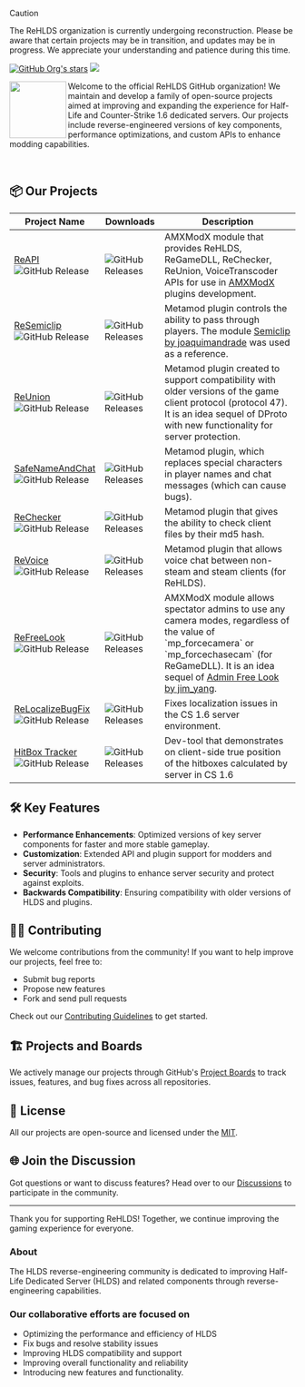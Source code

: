 > [!CAUTION]  
> The ReHLDS organization is currently undergoing reconstruction. Please be aware that certain projects may be in transition, and updates may be in progress. We appreciate your understanding and patience during this time.

<p align="left">
    <a href="https://github.com/orgs/rehlds/repositories"><img alt="GitHub Org's stars" src="https://img.shields.io/github/stars/rehlds?style=flat-square"></a>
    <a href="https://t.me/ReHLDS_Community">
        <img
            src="https://img.shields.io/endpoint?label=Telegram&style=flat-square&url=https%3A%2F%2Fmogyo.ro%2Fquart-apis%2Ftgmembercount%3Fchat_id%3DReHLDS_Community"></a>
</p>

<p>
    <img align="left" width="100" height="100" src="https://avatars.githubusercontent.com/u/19829834?s=400&u=831357dc1ae5912297dddd88dc9e996ea0a6da76&v=4">

Welcome to the official ReHLDS GitHub organization! We maintain and develop a family of open-source projects aimed at improving and expanding the experience for Half-Life and Counter-Strike 1.6 dedicated servers. Our projects include reverse-engineered versions of key components, performance optimizations, and custom APIs to enhance modding capabilities.

</p>
<br>

## 📦 Our Projects

<table>
  <thead>
    <tr>
      <th>Project Name</th>
      <th>Downloads</th>
      <th>Description</th>
    </tr>
  </thead>
  <tbody>
    <tr>
      <td><a href="https://github.com/s1lentq/reapi">ReAPI</a><br><img alt="GitHub Release" src="https://img.shields.io/github/v/release/s1lentq/reapi?include_prereleases&style=flat-square"></td>
      <td><img src="https://img.shields.io/github/downloads/s1lentq/reapi/total?style=flat-square" alt="GitHub Releases"></td>
      <td>AMXModX module that provides ReHLDS, ReGameDLL, ReChecker, ReUnion, VoiceTranscoder APIs for use in <a href="https://github.com/alliedmodders/amxmodx">AMXModX</a> plugins development.</td>
    </tr>
    <tr>
      <td><a href="https://github.com/s1lentq/resemiclip">ReSemiclip</a><br><img alt="GitHub Release" src="https://img.shields.io/github/v/release/s1lentq/resemiclip?include_prereleases&style=flat-square"></td>
      <td><img src="https://img.shields.io/github/downloads/s1lentq/resemiclip/total?style=flat-square" alt="GitHub Releases"></td>
      <td>Metamod plugin controls the ability to pass through players. The module <a href="https://forums.alliedmods.net/showthread.php?t=118322">Semiclip by joaquimandrade</a> was used as a reference.</td>
    </tr>
    <tr>
      <td><a href="https://github.com/s1lentq/reunion">ReUnion</a><br><img alt="GitHub Release" src="https://img.shields.io/github/v/release/s1lentq/reunion?include_prereleases&style=flat-square"></td>
      <td><img src="https://img.shields.io/github/downloads/s1lentq/reunion/total?style=flat-square" alt="GitHub Releases"></td>
      <td>Metamod plugin created to support compatibility with older versions of the game client protocol (protocol 47). It is an idea sequel of DProto with new functionality for server protection.</td>
    </tr>
    <tr>
      <td><a href="https://github.com/WPMGPRoSToTeMa/SafeNameAndChat">SafeNameAndChat</a><br><img alt="GitHub Release" src="https://img.shields.io/github/v/release/WPMGPRoSToTeMa/SafeNameAndChat?include_prereleases&style=flat-square"></td>
      <td><img src="https://img.shields.io/github/downloads/WPMGPRoSToTeMa/SafeNameAndChat/total?style=flat-square" alt="GitHub Releases"></td>
      <td>Metamod plugin, which replaces special characters in player names and chat messages (which can cause bugs).</td>
    </tr>
    <tr>
      <td><a href="https://github.com/s1lentq/rechecker">ReChecker</a><br><img alt="GitHub Release" src="https://img.shields.io/github/v/release/s1lentq/rechecker?include_prereleases&style=flat-square"></td>
      <td><img src="https://img.shields.io/github/downloads/s1lentq/rechecker/total?style=flat-square" alt="GitHub Releases"></td>
      <td>Metamod plugin that gives the ability to check client files by their md5 hash.</td>
    </tr>
    <tr>
      <td><a href="https://github.com/s1lentq/revoice">ReVoice</a><br><img alt="GitHub Release" src="https://img.shields.io/github/v/release/s1lentq/revoice?include_prereleases&style=flat-square"></td>
      <td><img src="https://img.shields.io/github/downloads/s1lentq/revoice/total?style=flat-square" alt="GitHub Releases"></td>
      <td>Metamod plugin that allows voice chat between non-steam and steam clients (for ReHLDS).</td>
    </tr>
    <tr>
      <td><a href="https://github.com/s1lentq/refreelook">ReFreeLook</a><br><img alt="GitHub Release" src="https://img.shields.io/github/v/release/s1lentq/refreelook?include_prereleases&style=flat-square"></td>
      <td><img src="https://img.shields.io/github/downloads/s1lentq/refreelook/total?style=flat-square" alt="GitHub Releases"></td>
      <td>AMXModX module allows spectator admins to use any camera modes, regardless of the value of `mp_forcecamera` or `mp_forcechasecam` (for ReGameDLL). It is an idea sequel of <a href="https://forums.alliedmods.net/showthread.php?t=100067">Admin Free Look by jim_yang</a>.</td>
    </tr>
    <tr>
      <td><a href="https://github.com/rehlds/relocalizebugfix">ReLocalizeBugFix</a><br><img alt="GitHub Release" src="https://img.shields.io/github/v/release/rehlds/relocalizebugfix?include_prereleases&style=flat-square"></td>
      <td><img src="https://img.shields.io/github/downloads/rehlds/relocalizebugfix/total?style=flat-square" alt="GitHub Releases"></td>
      <td>Fixes localization issues in the CS 1.6 server environment.</td>
    </tr>
    <tr>
      <td><a href="https://github.com/s1lentq/hitboxtracker">HitBox Tracker</a><br><img alt="GitHub Release" src="https://img.shields.io/github/v/release/s1lentq/hitboxtracker?include_prereleases&style=flat-square"></td>
      <td><img src="https://img.shields.io/github/downloads/s1lentq/hitboxtracker/total?style=flat-square" alt="GitHub Releases"></td>
      <td>Dev-tool that demonstrates on client-side true position of the hitboxes calculated by server in CS 1.6</td>
    </tr>
  </tbody>
</table>

## 🛠️ Key Features

- **Performance Enhancements**: Optimized versions of key server components for faster and more stable gameplay.
- **Customization**: Extended API and plugin support for modders and server administrators.
- **Security**: Tools and plugins to enhance server security and protect against exploits.
- **Backwards Compatibility**: Ensuring compatibility with older versions of HLDS and plugins.

## 🧑‍💻 Contributing

We welcome contributions from the community! If you want to help improve our projects, feel free to:

- Submit bug reports
- Propose new features
- Fork and send pull requests

Check out our [Contributing Guidelines](CONTRIBUTING.md) to get started.

## 🏗️ Projects and Boards

We actively manage our projects through GitHub's [Project Boards](https://github.com/orgs/rehlds/projects) to track issues, features, and bug fixes across all repositories.

## 📄 License

All our projects are open-source and licensed under the [MIT](LICENSE).

## 🌐 Join the Discussion

Got questions or want to discuss features? Head over to our [Discussions](https://github.com/orgs/rehlds/discussions) to participate in the community.

---

Thank you for supporting ReHLDS! Together, we continue improving the gaming experience for everyone.

### About

The HLDS reverse-engineering community is dedicated to improving Half-Life Dedicated Server (HLDS) and related components through reverse-engineering capabilities.

### Our collaborative efforts are focused on

- Optimizing the performance and efficiency of HLDS
- Fix bugs and resolve stability issues
- Improving HLDS compatibility and support
- Improving overall functionality and reliability
- Introducing new features and functionality.
